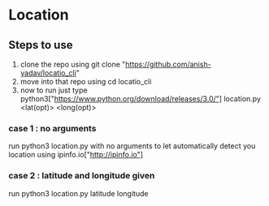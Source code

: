# Location

## Steps to use

1. clone the repo using git clone "https://github.com/anish-yadav/locatio_cli"
2. move into that repo using cd locatio_cli
3. now to run just type python3["https://www.python.org/download/releases/3.0/"] location.py <lat(opt)> <long(opt)>

### case 1 : no arguments
run python3 location.py with no arguments to let automatically detect you location using ipinfo.io["http://ipinfo.io"]

### case 2 : latitude and longitude given

run python3 location.py latitude longitude
